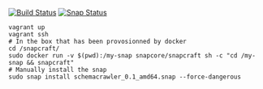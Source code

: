 [![Build Status](https://travis-ci.org/adriens/schemacrawler-snapcraft.svg?branch=master)](https://travis-ci.org/adriens/schemacrawler-snapcraft)
[![Snap Status](https://build.snapcraft.io/badge/adriens/schemacrawler-snapcraft.svg)](https://build.snapcraft.io/user/adriens/schemacrawler-snapcraft)

```
vagrant up
vagrant ssh
# In the box that has been provosionned by docker
cd /snapcraft/
sudo docker run -v $(pwd):/my-snap snapcore/snapcraft sh -c "cd /my-snap && snapcraft"
# Manually install the snap
sudo snap install schemacrawler_0.1_amd64.snap --force-dangerous
```
